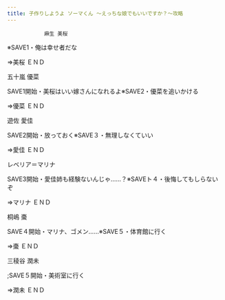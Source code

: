 ```yaml
---
title: 子作りしようよ ソーマくん ～えっちな娘でもいいですか？～攻略
---
```


                麻生 美桜

※SAVE1・俺は幸せ者だな

⇒美桜 ＥＮＤ

五十嵐 優菜

SAVE1開始・美桜はいい嫁さんになれるよ※SAVE2・優菜を追いかける

⇒優菜 ＥＮＤ

遊佐 愛佳

SAVE2開始・放っておく※SAVE３・無理しなくていい

⇒愛佳 ＥＮＤ

レベリア＝マリナ

SAVE3開始・愛佳姉も経験ないんじゃ……？※SAVEト４・後悔してもしらないぞ

⇒マリナ ＥＮＤ

桐嶋 棗

SAVE４開始・マリナ、ゴメン……※SAVE５・体育館に行く

⇒棗 ＥＮＤ

三稜谷 潤未

 ;SAVE５開始・美術室に行く

⇒潤未 ＥＮＤ
              

